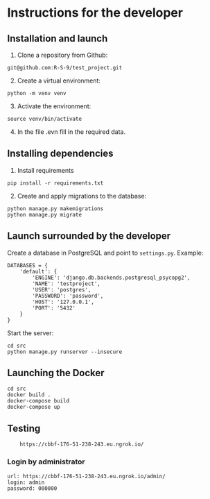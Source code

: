 # Instructions for the developer
## Installation and launch

1. Clone a repository from Github:
```
git@github.com:R-S-9/test_project.git
```
2. Create a virtual environment:
```
python -m venv venv
```
3. Activate the environment:
```
source venv/bin/activate
```
4. In the file .evn fill in the required data.

## Installing dependencies
1. Install requirements
```
pip install -r requirements.txt
```
2. Create and apply migrations to the database:
```
python manage.py makemigrations
python manage.py migrate
```

## Launch surrounded by the developer
Create a database in PostgreSQL and point to `settings.py`. Example:
```
DATABASES = {
    'default': {
        'ENGINE': 'django.db.backends.postgresql_psycopg2',
        'NAME': 'testproject',
        'USER': 'postgres',
        'PASSWORD': 'password',
        'HOST': '127.0.0.1',
        'PORT': '5432'
    }
}
```
Start the server:
```
cd src
python manage.py runserver --insecure
```
## Launching the Docker
```
cd src
docker build .            
docker-compose build 
docker-compose up         
```

## Testing 
``` 
    https://cbbf-176-51-238-243.eu.ngrok.io/
``` 
### Login by administrator 

``` 
url: https://cbbf-176-51-238-243.eu.ngrok.io/admin/
login: admin 
password: 000000 
```
